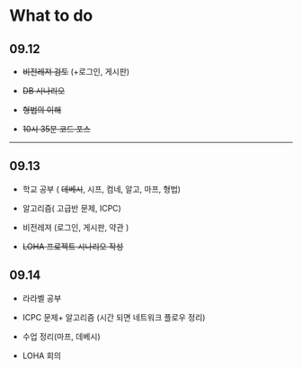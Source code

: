 # What to do 


## 09.12

- ~~비전레져 검토~~ (+로그인, 게시판)

- ~~DB 시나리오~~

- ~~형법의 이해~~

- ~~10시 35분 코드 포스~~

***

## 09.13

- 학교 공부 ( ~~데베시~~, 시프, 컴네, 알고, 마프, 형법)

- 알고리즘( 고급반 문제, ICPC)

- 비전레져 (로그인, 게시판, 약관 ) 

- ~~LOHA 프로젝트 시나리오 작성~~    

## 09.14

- 라라벨 공부

- ICPC 문제+ 알고리즘 (시간 되면 네트워크 플로우 정리)

- 수업 정리(마프, 데베시)

- LOHA 회의